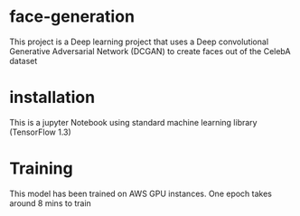 # face-generation
This project is a Deep learning project that uses a Deep convolutional Generative Adversarial Network (DCGAN) to create faces out of the CelebA dataset

# installation
This is a jupyter Notebook using standard machine learning library (TensorFlow 1.3)

# Training
This model has been trained on AWS GPU instances. One epoch takes around 8 mins to train
